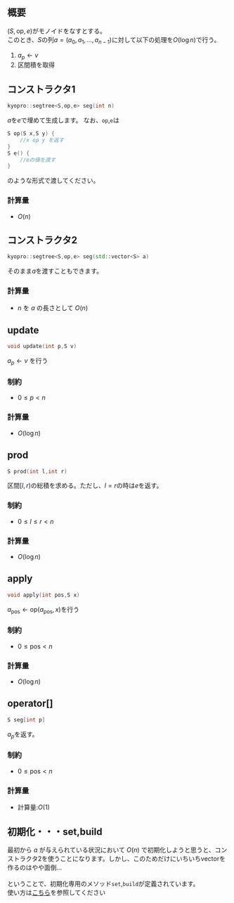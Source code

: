 ## 概要
$(S,\text{op},e)$がモノイドをなすとする。\
このとき、$S$の列$a=(a_0,a_1,\dots,a_{n-1})$に対して以下の処理を$O(\log n)$で行う。

1. $a_p\leftarrow v$
1. 区間積を取得


## コンストラクタ1
```cpp
kyopro::segtree<S,op,e> seg(int n)
```
$a$を$e$で埋めて生成します。
なお、`op`,`e`は

```cpp
S op(S x,S y) {
    //x op y を返す
}
S e() {
    //eの値を渡す
}
```

のような形式で渡してください。
### 計算量
- $O(n)$

## コンストラクタ2
```cpp
kyopro::segtree<S,op,e> seg(std::vector<S> a)
```
そのまま$a$を渡すこともできます。

### 計算量
- $n$ を $a$ の長さとして $O(n)$


## update
```cpp
void update(int p,S v)
```
$a_p\leftarrow v$ を行う

### 制約
- $0\leq p<n$

### 計算量
- $O(\log n)$

## prod
```cpp
S prod(int l,int r)
```

区間$[l,r)$の総積を求める。ただし、$l=r$の時は$e$を返す。

### 制約
- $0\leq l\leq r <n$

### 計算量
- $O(\log n)$


## apply
```cpp
void apply(int pos,S x)
```
$a_{\text{pos}}\leftarrow \text{op}(a_{\text{pos}},x)$を行う
### 制約
- $0\leq \text{pos}<n$


### 計算量
- $O(\log n)$

## operator[]
```cpp
S seg[int p]
```
$a_{p}$を返す。
### 制約
- $0\leq \text{pos} <n$

### 計算量
- 計算量:$O(1)$


## 初期化・・・set,build
最初から $a$ が与えられている状況において $O(n)$ で初期化しようと思うと、コンストラクタ2を使うことになります。しかし、このためだけにいちいちvectorを作るのはやや面倒...
\
\
ということで、初期化専用のメソッド`set`,`build`が定義されています。\
使い方は[こちら](https://ac2-k.github.io/library/test/yosupo_judge/data_structure/Point_Set_Range_Composite.test.cpp)を参照してください
